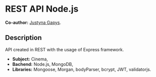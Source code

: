 # REST API Node.js
**Co-author:** [Justyna Gapys](https://github.com/justynagapys).<br/>

## Description
API created in REST with the usage of Express framework.<br />
- **Subject:** Cinema,<br />
- **Bachend:** Node.js, MongoDB,<br />
- **Libraries:** Mongoose, Morgan, bodyParser, bcrypt, JWT, validatorjs.

